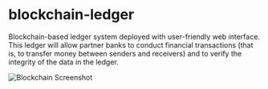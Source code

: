 # blockchain-ledger
Blockchain-based ledger system deployed with user-friendly web interface. This ledger will allow partner banks to conduct financial transactions (that is, to transfer money between senders and receivers) and to verify the integrity of the data in the ledger.

![Blockchain Screenshot]([https://github.com/fintech-lex/blockchain-ledger/blob/main/PyChain%20Blockchain.png])
